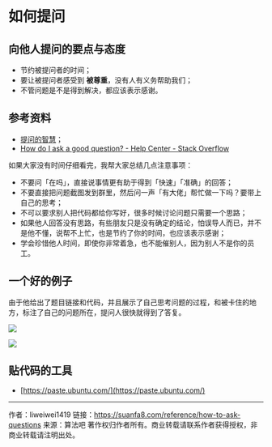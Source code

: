 # 如何提问

## 向他人提问的要点与态度

- 节约被提问者的时间；
- 要让被提问者感受到 **被尊重**，没有人有义务帮助我们；
- 不管问题是不是得到解决，都应该表示感谢。

## 参考资料

* [提问的智慧](https://github.com/ryanhanwu/How-To-Ask-Questions-The-Smart-Way/blob/main/README-zh_CN.md)；
* [How do I ask a good question? - Help Center - Stack Overflow](https://stackoverflow.com/help/how-to-ask)

如果大家没有时间仔细看完，我帮大家总结几点注意事项：

- 不要问「在吗」，直接说事情更有助于得到「快速」「准确」的回答；
- 不要直接把问题截图发到群里，然后问一声「有大佬」帮忙做一下吗？要带上自己的思考；
- 不可以要求别人把代码都给你写好，很多时候讨论问题只需要一个思路；
- 如果他人回答没有思路，有些朋友只是没有确定的结论，怕误导人而已，并不是他不懂，说帮不上忙，也是节约了你的时间，也应该表示感谢；
- 学会珍惜他人时间，即使你非常着急，也不能催别人，因为别人不是你的员工。

## 一个好的例子

由于他给出了题目链接和代码，并且展示了自己思考问题的过程，和被卡住的地方，标注了自己的问题所在，提问人很快就得到了答复。

![](https://suanfa8-1252206550.cos.ap-shanghai.myqcloud.com/008i3skNgy1gwnfv1dr76j315o0igdkt.jpg)


![](https://suanfa8-1252206550.cos.ap-shanghai.myqcloud.com/008i3skNgy1gwnfvddnvbj30pd0qojtg.jpg)

## 贴代码的工具

- [https://paste.ubuntu.com/](https://paste.ubuntu.com/)



---

作者：liweiwei1419
链接：https://suanfa8.com/reference/how-to-ask-questions
来源：算法吧
著作权归作者所有。商业转载请联系作者获得授权，非商业转载请注明出处。